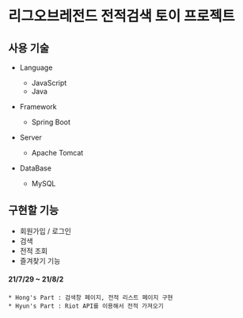 
# 리그오브레전드 전적검색 토이 프로젝트


  ## 사용 기술

  - Language
    - JavaScript
    - Java
  
  - Framework
    - Spring Boot
 
  
  - Server
    - Apache Tomcat

  - DataBase
    - MySQL

  ## 구현할 기능
  
  - 회원가입 / 로그인
  - 검색
  - 전적 조회
  - 즐겨찾기 기능
  
  
  
  
  #### 21/7/29 ~ 21/8/2
  
    * Hong's Part : 검색창 페이지, 전적 리스트 페이지 구현
    * Hyun's Part : Riot API를 이용해서 전적 가져오기
  
